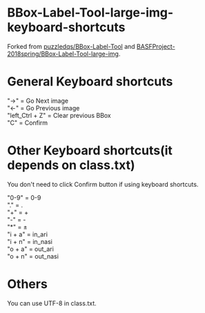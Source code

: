 # BBox-Label-Tool-large-img-keyboard-shortcuts

Forked from [puzzledqs/BBox-Label-Tool](https://github.com/puzzledqs/BBox-Label-Tool) and [BASFProject-2018spring/BBox-Label-Tool-large-img](https://github.com/BASFProject-2018spring/BBox-Label-Tool-large-img).  

# General Keyboard shortcuts
"→" = Go Next image  
"←" = Go Previous image  
"left_Ctrl + Z" = Clear previous BBox  
"C" = Confirm

# Other Keyboard shortcuts(it depends on class.txt)
You don't need to click Confirm button if using keyboard shortcuts.  


"0-9" = 0-9  
"." = .  
"+" = +  
"-" = -  
"*" = ±  
"i + a" = in_ari  
"i + n" = in_nasi  
"o + a" = out_ari  
"o + n" = out_nasi  

# Others
You can use UTF-8 in class.txt.
